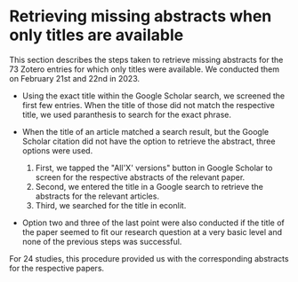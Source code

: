 # Retrieving missing abstracts when only titles are available

This section describes the steps taken to retrieve missing abstracts for the 73 Zotero entries for which only titles were available. We conducted them on February 21st and 22nd in 2023.

- Using the exact title within the Google Scholar search, we screened the first few entries. When the title of those did not match the respective title, we used paranthesis to search for the exact phrase.

- When the title of an article matched a search result, but the Google Scholar citation did not have the option to retrieve the abstract, three options were used.  
  1. First, we tapped the "All'X' versions" button in Google Scholar to screen for the respective abstracts of the relevant paper.
  2. Second, we entered the title in a Google search to retrieve the abstracts for the relevant articles.
  3. Third, we searched for the title in econlit.
  
- Option two and three of the last point were also conducted if the title of the paper seemed to fit our research question at a very basic level and none of the previous steps was successful. 

For 24 studies, this procedure provided us with the corresponding abstracts for the respective papers. 
